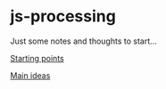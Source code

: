 js-processing
=============

Just some notes and thoughts to start...


[Starting points](starting_points.md)

[Main ideas](main_ideas.md)
